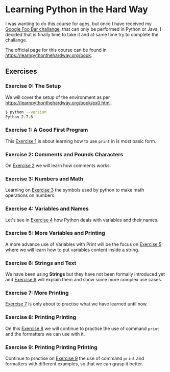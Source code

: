 # Learning Python in the Hard Way

I was wanting to do this course for ages, but once I have received my [Google Foo Bar challange](https://twitter.com/Exadra37/status/790142290937442304), that can only be performed in Python or Java,
I decided that is finally time to take it and at same time try to complete the challange.

The official page for this course can be found in https://learnpythonthehardway.org/book.

## Exercises

### Exercise 0: The Setup

We will cover the setup of the environment as per https://learnpythonthehardway.org/book/ex0.html.

```bash
$ python --version
Python 2.7.8
```


### Exercise 1: A Good First Program

This [Exercise 1](https://learnpythonthehardway.org/book/ex1.html) is about learning how to use `print` in is most basic
 form.

### Exercise 2: Comments and Pounds Characters

On [Exercise 2](https://learnpythonthehardway.org/book/ex2.html) we will learn how comments works.


### Exercise 3: Numbers and Math

Learning on [Exercise 3](https://learnpythonthehardway.org/book/ex3.html) the symbols used by python to make math
 operations on numbers.


### Exercise 4: Variables and Names

Let's see in [Exercise 4](https://learnpythonthehardway.org/book/ex4.html) how Python deals with variables and their
 names.


### Exercise 5: More Variables and Printing

A more advance use of Variables with Print will be the focus on [Exercise 5](https://learnpythonthehardway.org/book/ex5.html)
 where we will learn how to put variables content inside a string.


### Exercise 6: Strings and Text

We have been using __Strings__ but they have not been formally introduced yet and [Exercise 6](https://learnpythonthehardway.org/book/ex6.html)
 will explain them and show some more complex use cases.


### Exercise 7: More Printing

[Exercise 7](https://learnpythonthehardway.org/book/ex7.html) is only about to practise what we have learned until now.


### Exercise 8: Printing Printing

On this [Exercise 8](https://learnpythonthehardway.org/book/ex8.html) we will continue to practise the use of command `print` and the formatters we can use with it.


### Exercise 9: Printing Printing Printing

Continue to practise on [Exercise 9](https://learnpythonthehardway.org/book/ex9.html) the use of command `print` and formatters with different examples, so that we can grasp it better.

